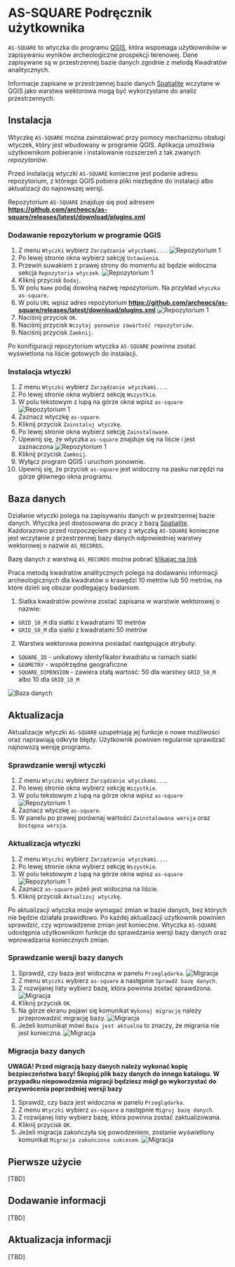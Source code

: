 # AS-SQUARE Podręcznik użytkownika

`AS-SQUARE` to wtyczka do programu [QGIS](https://qgis.org), która wspomaga
użytkowników w zapisywaniu wyników archeologiczne prospekcji terenowej.
Dane zapisywane są w przestrzennej bazie danych zgodnie z metodą Kwadratów 
analitycznych.

Informacje zapisane w przestrzennej bazie danych [Spatialite](https://www.gaia-gis.it/fossil/libspatialite/home) wczytane 
w QGIS jako warstwa wektorowa mogą być wykorzystane do analiz przestrzennych.

## Instalacja

Wtyczkę `AS-SQUARE` można zainstalować przy pomocy mechanizmu obsługi wtyczek, 
który jest wbudowany w programie QGIS. Aplikacja umożliwia użytkownikom pobieranie i
instalowanie rozszerzeń z tak zwanych _repozytoriów_.

Przed instalacją wtyczki `AS-SQUARE` konieczne jest podanie adresu repozytorium, 
z którego QGIS pobiera pliki niezbędne do instalacji albo aktualizacji do najnowszej 
wersji.

Repozytorium `AS-SQUARE` znajduje się pod adresem **https://github.com/archeocs/as-square/releases/latest/download/plugins.xml**

### Dodawanie repozytorium w programie QGIS

1. Z menu `Wtyczki` wybierz `Zarządzanie wtyczkami...`.
![Repozytorium 1](1_Instalacja_repozytorium_1.png)
2. Po lewej stronie okna wybierz sekcję `Ustawienia`.
3. Przewiń suwakiem z prawej strony do momentu aż będzie widoczna sekcja `Repozytoria wtyczek`.
![Repozytorium 1](1_Instalacja_repozytorium_2.png)
4. Kliknij przycisk `Dodaj`.
5. W polu `Name` podaj dowolną nazwę repozytorium. Na przykład `wtyczka as-square`.
6. W polu `URL` wpisz adres repozytorium **https://github.com/archeocs/as-square/releases/latest/download/plugins.xml**
![Repozytorium 1](1_Instalacja_repozytorium_3.png)
7. Naciśnij przycisk `OK`.
8. Naciśnij przycisk `Wczytaj ponownie zawartość repozytoriów`.
9. Naciśnij przycisk `Zamknij`.

Po konifiguracji repozytorium wtyczka `AS-SQUARE` powinna zostać wyświetlona na 
liście gotowych do instalacji. 

### Instalacja wtyczki

1. Z menu `Wtyczki` wybierz `Zarządzanie wtyczkami...`.
2. Po lewej stronie okna wybierz sekcję `Wszystkie`.
3. W polu tekstowym z lupą na górze okna wpisz `as-square`
![Repozytorium 1](1_Instalacja_instalacja_1.png)
4. Zaznacz wtyczkę `as-square`.
5. Kliknij przycisk `Zainstaluj wtyczkę`.
6. Po lewej stronie okna wybierz sekcję `Zainstalowane`.
7. Upewnij się, że wtyczka `as-square` znajduje się na liście i jest zaznaczona
![Repozytorium 1](1_Instalacja_instalacja_2.png)
8. Kliknij przycisk `Zamknij`.
9. Wyłącz program QGIS i uruchom ponownie.
10. Upewnij się, że przycisk `as-square` jest widoczny na pasku narzędzi na górze głównego 
   okna programu.
   
## Baza danych

Działanie wtyczki polega na zapisywaniu danych w przestrzennej bazie danych. Wtyczka jest
dostosowana do pracy z bazą [Spatialite](https://www.gaia-gis.it/fossil/libspatialite/home).
Każdorazowo przed rozpoczęciem pracy z wtyczką `AS-SQUARE` konieczne jest wczytanie z 
przestrzennej bazy danych odpowiedniej warstwy wektorowej o nazwie `AS_RECORDS`. 

Bazę danych z warstwą `AS_RECORDS` można pobrać 
[klikając na link](https://github.com/archeocs/as-square/releases/latest/download/empty-db.zip) 

Praca metodą kwadratów analitycznych polega na dodawaniu informacji archeologicznych dla
kwadratów o krawędzi 10 metrów lub 50 metrów, na które dzieli się obszar podlegający badaniom. 

1. Siatka kwadratów powinna zostać zapisana w warstwie wektorowej o nazwie:

* `GRID_10_M` dla siatki z kwadratami 10 metrów
* `GRID_50_M` dla siatki z kwadratami 50 metrów

2. Warstwa wektorowa powinna posiadać następujące atrybuty:

* `SQUARE_ID` - unikatowy identyfikator kwadratu w ramach siatki
* `GEOMETRY` - współrzędne geograficzne
* `SQUARE_DIMENSION` - zawiera stałą wartość: 50 dla warstwy `GRID_50_M` albo 10 dla `GRID_10_M`

![Baza danych](3_Baza_danych_warstwy.png)

## Aktualizacja

Aktualizacje wtyczki `AS-SQUARE` uzupełniają jej funkcje o nowe możliwości oraz naprawiają 
odkryte błędy. Użytkownik powinien regularnie sprawdzać najnowszą wersję programu. 

### Sprawdzanie wersji wtyczki

1. Z menu `Wtyczki` wybierz `Zarządzanie wtyczkami...`.
2. Po lewej stronie okna wybierz sekcję `Wszystkie`.
3. W polu tekstowym z lupą na górze okna wpisz `as-square`
![Repozytorium 1](2_Aktualizacja_nowa_wersja.png)
4. Zaznacz wtyczkę `as-square`.
5. W panelu po prawej porównaj wartości `Zainstalowana wersja` oraz `Dostępna wersja`.

### Aktualizacja wtyczki

1. Z menu `Wtyczki` wybierz `Zarządzanie wtyczkami...`.
2. Po lewej stronie okna wybierz sekcję `Wszystkie`.
3. W polu tekstowym z lupą na górze okna wpisz `as-square`
![Repozytorium 1](2_Aktualizacja_nowa_wersja.png)
4. Zaznacz `as-square` jeżeli jest widoczna na liście.
5. Kliknij przycisk `Aktualizuj wtyczkę`.

Po aktualizacji wtyczka może wymagać zmian w bazie danych, bez których nie będzie działała 
prawidłowo. Po każdej aktualizacji użytkownik powinien sprawdzić, czy wprowadzenie zmian 
jest konieczne. Wtyczka `AS-SQUARE` udostępnia użytkownikom funkcje do sprawdzania wersji 
bazy danych oraz wprowadzania koniecznych zmian.

### Sprawdzanie wersji bazy danych

1. Sprawdź, czy baza jest widoczna w panelu `Przeglądarka`.
![Migracja](2_Aktualizacja_migracja_db_1.png)
2. Z menu `Wtyczki` wybierz `as-square` a następnie `Sprawdź bazę danych`.
3. Z rozwijanej listy wybierz bazę, która powinna zostać sprawdzona.
![Migracja](2_Aktualizacja_migracja_db_2.png)
4. Kliknij przycisk `OK`.
5. Na górze ekranu pojawi się komunikat `Wykonaj migrację` należy przeprowadzić 
 migrację bazy.
 ![Migracja](2_Aktualizacja_migracja_db_3.png)
6. Jeżeli komunikat mówi `Baza jest aktualna` to znaczy, że migrania nie jest 
konieczna.
![Migracja](2_Aktualizacja_migracja_db_4.png)

### Migracja bazy danych

**UWAGA! Przed migracją bazy danych należy wykonać kopię bezpieczeństwa bazy!
Skopiuj plik bazy danych do innego katalogu. W przypadku niepowodzenia migracji
będziesz mógł go wykorzystać do przywrócenia poprzedniej wersji bazy**

1. Sprawdź, czy baza jest widoczna w panelu `Przeglądarka`.
2. Z menu `Wtyczki` wybierz `as-square` a następnie `Migruj bazę danych`.
3. Z rozwijanej listy wybierz bazę, która powinna zostać zaktualizowana.
4. Kliknij przycisk `OK`.
5. Jeżeli migracja zakończyła się powodzeniem, zostanie wyświetlony komunikat 
`Migracja zakończona sukcesem`.
![Migracja](2_Aktualizacja_migracja_db_sukces.png)

## Pierwsze użycie

[TBD]

## Dodawanie informacji

[TBD]

## Aktualizacja informacji
 
[TBD]
